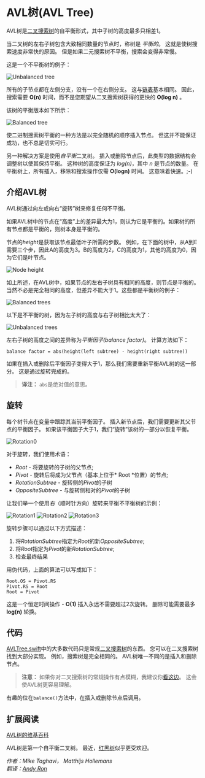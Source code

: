 # AVL树(AVL Tree)

AVL树是[二叉搜索树](../Binary%20Search%20Tree/)的自平衡形式，其中子树的高度最多只相差1。

当二叉树的左右子树包含大致相同数量的节点时，称树是 *平衡的*。 这就是使树搜索速度非常快的原因。 但是如果二元搜索树不平衡，搜索会变得非常慢。

这是一个不平衡树的例子：

![Unbalanced tree](Images/Unbalanced.png)


所有的子节点都在左侧分支，没有一个在右侧分支。 这与[链表](../Linked%20List/)基本相同。 因此，搜索需要 **O(n)** 时间，而不是您期望从二叉搜索树获得的更快的 **O(log n)** 。

该树的平衡版本如下所示：

![Balanced tree](Images/Balanced.png)

使二进制搜索树平衡的一种方法是以完全随机的顺序插入节点。 但这并不能保证成功，也不总是切实可行。

另一种解决方案是使用*自平衡*二叉树。 插入或删除节点后，此类型的数据结构会调整树以使其保持平衡。 这种树的高度保证为 *log(n)*，其中 *n* 是节点的数量。 在平衡树上，所有插入，移除和搜索操作仅需 **O(logn)** 时间。 这意味着快速。;-)



## 介绍AVL树

AVL树通过向左或向右“旋转”树来修复任何不平衡。

如果AVL树中的节点在“高度”上的差异最大为1，则认为它是平衡的。如果树的所有节点都是平衡的，则树本身是平衡的。

节点的*height*是获取该节点最低叶子所需的步数。 例如，在下面的树中，从A到E需要三个步，因此A的高度为3。B的高度为2，C的高度为1，其他的高度为0，因为它们是叶节点。

![Node height](Images/Height.png)



如上所述，在AVL树中，如果节点的左右子树具有相同的高度，则节点是平衡的。 当然不必是完全相同的高度，但差异不能大于1。这些都是平衡树的例子：

![Balanced trees](Images/BalanceOK.png)

以下是不平衡的树，因为左子树的高度与右子树相比太大了：

![Unbalanced trees](Images/BalanceNotOK.png)

左右子树的高度之间的差异称为*平衡因子(balance factor)*。 计算方法如下：

	balance factor = abs(height(left subtree) - height(right subtree))

如果在插入或删除后平衡因子变得大于1，那么我们需要重新平衡AVL树的这一部分。 这是通过旋转完成的。

> **译注：** `abs`是绝对值的意思。



## 旋转

每个树节点在变量中跟踪其当前平衡因子。 插入新节点后，我们需要更新其父节点的平衡因子。 如果该平衡因子大于1，我们“旋转”该树的一部分以恢复平衡。

![Rotation0](Images/RotationStep0.jpg)



对于旋转，我们使用术语：
* *Root* - 将要旋转的子树的父节点;
* *Pivot* - 旋转后将成为父节点（基本上位于* Root *位置）的节点;
* *RotationSubtree* - 旋转侧的*Pivot*的子树
* *OppositeSubtree* - 与旋转侧相对的*Pivot*的子树



让我们举一个使用*右*（顺时针方向）旋转来平衡不平衡树的示例：

![Rotation1](Images/RotationStep1.jpg) ![Rotation2](Images/RotationStep2.jpg) ![Rotation3](Images/RotationStep3.jpg)



旋转步骤可以通过以下方式描述：

1. 将*RotationSubtree*指定为*Root*的新*OppositeSubtree*;
2. 将*Root*指定为*Pivot*的新*RotationSubtree*;
3. 检查最终结果

用伪代码，上面的算法可以写成如下：

```
Root.OS = Pivot.RS
Pivot.RS = Root
Root = Pivot
```


这是一个恒定时间操作 - __O(1)__ 插入永远不需要超过2次旋转。 删除可能需要最多 __log(n)__ 轮换。



## 代码


[AVLTree.swift](AVLTree.swift)中的大多数代码只是常规[二叉搜索树](../Binary%20Search%20Tree/)的东西。 您可以在二叉搜索树找到大部分实现。 例如，搜索树是完全相同的。 AVL树唯一不同的是插入和删除节点。

> **注意：** 如果你对二叉搜索树的常规操作有点模糊，我建议你[看这边](../Binary%20Search%20Tree/)。 这会使AVL树更容易理解。

有趣的位在`balance()`方法中，在插入或删除节点后调用。



## 扩展阅读

[AVL树的维基百科](https://en.wikipedia.org/wiki/AVL_tree)

AVL树是第一个自平衡二叉树。 最近，[红黑树](../Red-Black%20Tree/)似乎更受欢迎。



*作者：Mike Taghavi， Matthijs Hollemans*   
*翻译：[Andy Ron](https://github.com/andyRon)*  